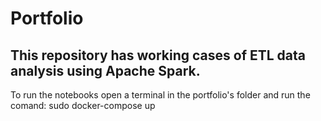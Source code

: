# Portfolio
## This repository has working cases of ETL data analysis using Apache Spark.

To run the notebooks open a terminal in the portfolio's folder and run the comand: 
sudo docker-compose up
